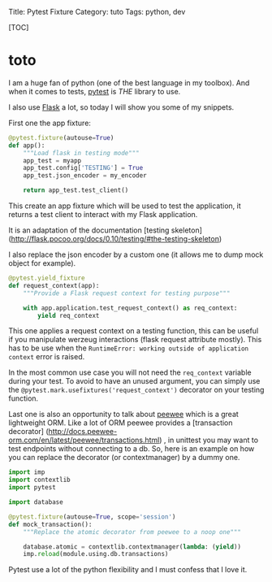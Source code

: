 Title: Pytest Fixture
Category: tuto
Tags: python, dev

[TOC]

# toto
I am a huge fan of python (one of the best language in my toolbox). And
when it comes to tests, [pytest](http://pytest.org/) is *THE* library to use.

I also use [Flask](http://flask.pocoo.org/) a lot, so today I will show you
some of my snippets.

First one the app fixture:

```python
@pytest.fixture(autouse=True)
def app():
    """Load flask in testing mode"""
    app_test = myapp
    app_test.config['TESTING'] = True
    app_test.json_encoder = my_encoder

    return app_test.test_client()
```

This create an app fixture which will be used to test the application, it
returns a test client to interact with my Flask application.

It is an adaptation of the documentation [testing skeleton]
(http://flask.pocoo.org/docs/0.10/testing/#the-testing-skeleton)

I also replace the json encoder by a custom one (it allows me to dump mock
object for example).

```python
@pytest.yield_fixture
def request_context(app):
    """Provide a Flask request context for testing purpose"""

    with app.application.test_request_context() as req_context:
        yield req_context
```

This one applies a request context on a testing function, this can be
useful if you manipulate werzeug interactions (flask request attribute mostly).
This has to be use when the
`RuntimeError: working outside of application context` error is raised.

In the most common use case you will not need the `req_context` variable during
your test. To avoid to have an unused argument, you can simply use the
`@pytest.mark.usefixtures('request_context')` decorator on your testing
function.

Last one is also an opportunity to talk about
[peewee](http://peewee.readthedocs.org/en/latest/) which is a great lightweight
ORM. Like a lot of ORM peewee provides a [transaction decorator]
(http://docs.peewee-orm.com/en/latest/peewee/transactions.html)
, in unittest you may want to test endpoints without connecting to a db.
So, here is an example on how you can replace the decorator
(or contextmanager) by a dummy one.

```python
import imp
import contextlib
import pytest

import database

@pytest.fixture(autouse=True, scope='session')
def mock_transaction():
    """Replace the atomic decorator from peewee to a noop one"""

    database.atomic = contextlib.contextmanager(lambda: (yield))
    imp.reload(module.using.db.transactions)
```

Pytest use a lot of the python flexibility and I must confess that I love it.


